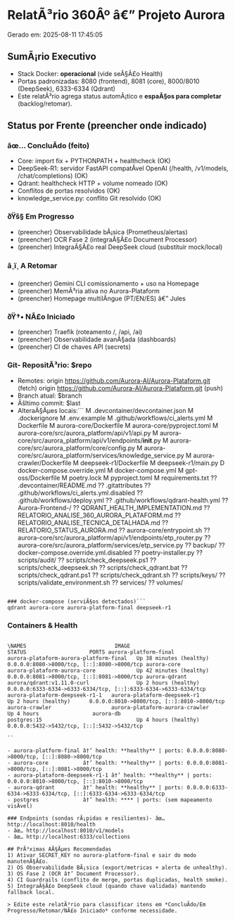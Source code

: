 ﻿# RelatÃ³rio 360Âº â€” Projeto Aurora

Gerado em: 2025-08-11 17:45:05

## SumÃ¡rio Executivo

- Stack Docker: **operacional** (vide seÃ§Ã£o Health)
- Portas padronizadas: 8080 (frontend), 8081 (core), 8000/8010 (DeepSeek), 6333-6334 (Qdrant)
- Este relatÃ³rio agrega status automÃ¡tico e **espaÃ§os para completar** (backlog/retomar).

## Status por Frente (preencher onde indicado)

### âœ… ConcluÃ­do (feito)

- Core: import fix + PYTHONPATH + healthcheck (OK)
- DeepSeek-R1: servidor FastAPI compatÃ­vel OpenAI (/health, /v1/models, /chat/completions) (OK)
- Qdrant: healthcheck HTTP + volume nomeado (OK)
- Conflitos de portas resolvidos (OK)
- knowledge_service.py: conflito Git resolvido (OK)

### ðŸš§ Em Progresso

- (preencher) Observabilidade bÃ¡sica (Prometheus/alertas)
- (preencher) OCR Fase 2 (integraÃ§Ã£o Document Processor)
- (preencher) IntegraÃ§Ã£o real DeepSeek cloud (substituir mock/local)

### â¸ï¸ A Retomar

- (preencher) Gemini CLI comissionamento + uso na Homepage
- (preencher) MemÃ³ria ativa no Aurora-Plataform
- (preencher) Homepage multilÃ­ngue (PT/EN/ES) â€” Jules

### ðŸ†• NÃ£o Iniciado

- (preencher) Traefik (roteamento /, /api, /ai)
- (preencher) Observabilidade avanÃ§ada (dashboards)
- (preencher) CI de chaves API (secrets)

### Git- RepositÃ³rio: $repo

- Remotes:
  origin https://github.com/Aurora-AI/Aurora-Plataform.git (fetch) origin https://github.com/Aurora-AI/Aurora-Plataform.git (push)
- Branch atual: $branch
- Ãšltimo commit: $last
- AlteraÃ§Ãµes locais:```
  M .devcontainer/devcontainer.json M .dockerignore M .env.example M .github/workflows/ci_alerts.yml M Dockerfile M aurora-core/Dockerfile M aurora-core/pyproject.toml M aurora-core/src/aurora_platform/api/v1/api.py M aurora-core/src/aurora_platform/api/v1/endpoints/**init**.py M aurora-core/src/aurora_platform/core/config.py M aurora-core/src/aurora_platform/services/knowledge_service.py M aurora-crawler/Dockerfile M deepseek-r1/Dockerfile M deepseek-r1/main.py D docker-compose.override.yml M docker-compose.yml M gpt-oss/Dockerfile M poetry.lock M pyproject.toml M requirements.txt ?? .devcontainer/README.md ?? .gitattributes ?? .github/workflows/ci_alerts.yml.disabled ?? .github/workflows/deploy.yml ?? .github/workflows/qdrant-health.yml ?? Aurora-Frontend-/ ?? QDRANT_HEALTH_IMPLEMENTATION.md ?? RELATORIO_ANALISE_360_AURORA_PLATAFORM.md ?? RELATORIO_ANALISE_TECNICA_DETALHADA.md ?? RELATORIO_STATUS_AURORA.md ?? aurora-core/entrypoint.sh ?? aurora-core/src/aurora_platform/api/v1/endpoints/etp_router.py ?? aurora-core/src/aurora_platform/services/etp_service.py ?? backup/ ?? docker-compose.override.yml.disabled ?? poetry-installer.py ?? scripts/audit/ ?? scripts/check_deepseek.ps1 ?? scripts/check_deepseek.sh ?? scripts/check_qdrant.bat ?? scripts/check_qdrant.ps1 ?? scripts/check_qdrant.sh ?? scripts/keys/ ?? scripts/validate_environment.sh ?? services/ ?? volumes/

````

### docker-compose (serviÃ§os detectados)```
qdrant aurora-core aurora-platform-final deepseek-r1
````

### Containers & Health

```

\NAMES                            IMAGE                                    STATUS                    PORTS aurora-platform-final            aurora-plataform-aurora-platform-final   Up 38 minutes (healthy)   0.0.0.0:8080->8000/tcp, [::]:8080->8000/tcp aurora-core                      aurora-plataform-aurora-core             Up 42 minutes (healthy)   0.0.0.0:8081->8000/tcp, [::]:8081->8000/tcp aurora-qdrant                    aurora/qdrant:v1.11.0-curl               Up 2 hours (healthy)      0.0.0.0:6333-6334->6333-6334/tcp, [::]:6333-6334->6333-6334/tcp aurora-plataform-deepseek-r1-1   aurora-plataform-deepseek-r1             Up 2 hours (healthy)      0.0.0.0:8010->8000/tcp, [::]:8010->8000/tcp aurora-crawler                   aurora-plataform-aurora-crawler          Up 4 hours                 aurora-db                        postgres:15                              Up 4 hours (healthy)      0.0.0.0:5432->5432/tcp, [::]:5432->5432/tcp

``

- aurora-platform-final â†’ health: **healthy** | ports: 0.0.0.0:8080->8000/tcp, [::]:8080->8000/tcp
- aurora-core           â†’ health: **healthy** | ports: 0.0.0.0:8081->8000/tcp, [::]:8081->8000/tcp
- aurora-plataform-deepseek-r1-1 â†’ health: **healthy** | ports: 0.0.0.0:8010->8000/tcp, [::]:8010->8000/tcp
- aurora-qdrant         â†’ health: **healthy** | ports: 0.0.0.0:6333-6334->6333-6334/tcp, [::]:6333-6334->6333-6334/tcp
- postgres              â†’ health: **** | ports: (sem mapeamento visÃ­vel)

### Endpoints (sondas rÃ¡pidas e resilientes)- âœ… http://localhost:8010/health
- âœ… http://localhost:8010/v1/models
- âœ… http://localhost:6333/collections

## PrÃ³ximas AÃ§Ãµes Recomendadas
1) Ativar SECRET_KEY no aurora-platform-final e sair do modo manutenÃ§Ã£o.
2) OS Observabilidade BÃ¡sica (export/metricas + alerta de unhealthy).
3) OS Fase 2 (OCR â†’ Document Processor).
4) CI Guardrails (conflito de merge, portas duplicadas, health smoke).
5) IntegraÃ§Ã£o DeepSeek cloud (quando chave validada) mantendo fallback local.

> Edite este relatÃ³rio para classificar itens em *ConcluÃ­do/Em Progresso/Retomar/NÃ£o Iniciado* conforme necessidade.
```
